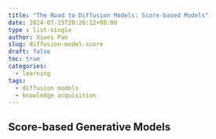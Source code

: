 ```yaml
---
title: "The Road to Diffusion Models: Score-based Models"
date: 2024-07-15T20:26:12+08:00
type : list-single
author: Xiwei Pan
slug: diffusion-model-score
draft: false
toc: true
categories:
  - learning
tags:
  - diffusion models
  - knowledge acquisition
---
```

## Score-based Generative Models